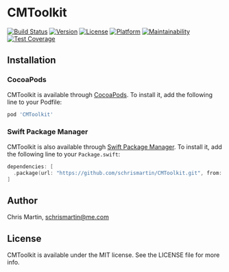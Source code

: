 # CMToolkit

[![Build Status](https://travis-ci.com/schrismartin/CMToolKit.svg?branch=master)](https://travis-ci.com/schrismartin/CMToolkit) 
[![Version](https://img.shields.io/cocoapods/v/CMToolkit.svg?style=flat)](https://cocoapods.org/pods/CMToolkit)
[![License](https://img.shields.io/cocoapods/l/CMToolkit.svg?style=flat)](https://cocoapods.org/pods/CMToolkit)
[![Platform](https://img.shields.io/cocoapods/p/CMToolkit.svg?style=flat)](https://cocoapods.org/pods/CMToolkit)
[![Maintainability](https://api.codeclimate.com/v1/badges/7092afb1309114bf4f81/maintainability)](https://codeclimate.com/github/schrismartin/CMToolKit/maintainability) 
[![Test Coverage](https://api.codeclimate.com/v1/badges/7092afb1309114bf4f81/test_coverage)](https://codeclimate.com/github/schrismartin/CMToolKit/test_coverage)

## Installation

### CocoaPods
CMToolkit is available through [CocoaPods](https://cocoapods.org). To install
it, add the following line to your Podfile:

```ruby
pod 'CMToolkit'
```

### Swift Package Manager
CMToolkit is also available through [Swift Package Manager](https://swift.org/package-manager/). To install
it, add the following line to your `Package.swift`:

```swift
dependencies: [
  .package(url: "https://github.com/schrismartin/CMToolkit.git", from: "1.0.0")
]
```

## Author

Chris Martin, schrismartin@me.com

## License

CMToolkit is available under the MIT license. See the LICENSE file for more info.

